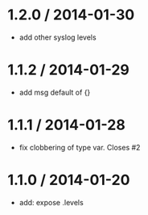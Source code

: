
1.2.0 / 2014-01-30
==================

 * add other syslog levels

1.1.2 / 2014-01-29
==================

 * add msg default of {}

1.1.1 / 2014-01-28
==================

 * fix clobbering of type var. Closes #2

1.1.0 / 2014-01-20
==================

 * add: expose .levels
